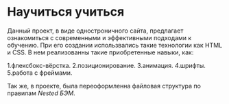 # Научиться учиться

 Данный проект, в виде одностроничного сайта, предлагает ознакомиться с современными и эффективными подходами к обучению.  При его создании использвались такие технологии как HTML и CSS. В нем реализованны такие приобретенные навыки, как:

  1.флексбокс-вёрстка.
  2.позиционирование.
  3.анимация.
  4.шрифты.
  5.работа с фреймами.

  Так же, в проекте, была переоформленна файловая структура по правилам *Nested БЭМ*.
